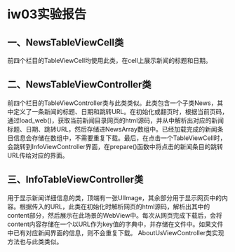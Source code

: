 # iw03实验报告

一、NewsTableViewCell类
---------------------------
前四个栏目的TableViewCell均使用此类，在cell上展示新闻的标题和日期。

二、NewsTableViewController类
---------
前四个栏目的TableViewController类与此类类似。此类包含一个子类News，其中定义了一条新闻的标题、日期和跳转URL。在初始化或翻页时，根据当前页码，通过load_web()，获取当前新闻目录网页的html源码，并从中解析出对应的新闻标题、日期、跳转URL，然后存储进NewsArray数组中。已经加载完成的新闻条目信息会存储在数组中，不需要重复下载。最后，在点击一个TableViewCell时，会跳转到InfoViewController界面，在prepare()函数中将点击的新闻条目的跳转URL传给对应的界面。

三、InfoTableViewController类
-------------
用于显示新闻详细信息的类，顶端有一张UIImage，其余部分用于显示网页中的内容。根据传入的URL，此类在初始化时解析网页的html源码，解析出其中的content部分，然后展示在此场景的WebView中。每次从网页完成下载后，会将content内容存储在一个以URL作为key值的字典中，并存储在文件中。如果文件中已有对应新闻界面的信息，则不会重复下载。
AboutUsViewController类实现方法也与此类类似。